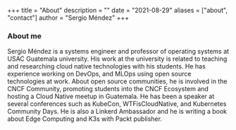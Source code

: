 +++
title = "About"
description = ""
date = "2021-08-29"
aliases = ["about", "contact"]
author = "Sergio Méndez"
+++
### About me
Sergio Méndez is a systems engineer and professor of operating systems at USAC Guatemala university. His work at the university is related to teaching and researching cloud native technologies with his students. He has experience working on DevOps, and MLOps using open source technologies at work. About open source communities, he is involved in the CNCF Community, promoting students into the CNCF Ecosystem and hosting a Cloud Native meetup in Guatemala.  He has been a speaker at several conferences such as KubeCon, WTFisCloudNative, and  Kubernetes Community Days. He is also a Linkerd Ambassador and he is writing a book about Edge Computing and K3s with Packt publisher.



